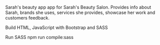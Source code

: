 Sarah's beauty app
app for Sarah's Beauty Salon.
Provides info about Sarah, brands she uses, services she provides, showcase her work and customers feedback.

Build
HTML, JavaScript with Bootstrap and SASS

Run SASS
npm run compile:sass
